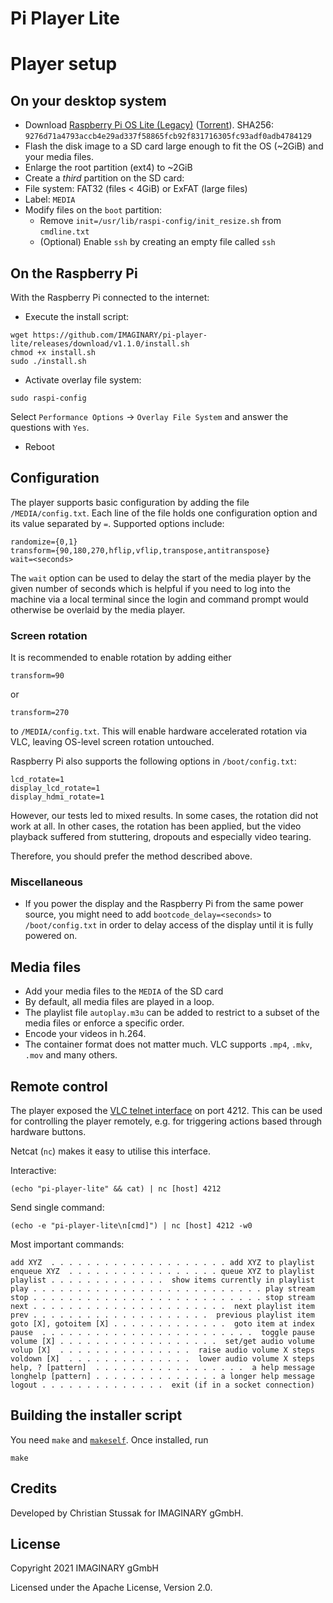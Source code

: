 # Pi Player Lite

# Player setup

## On your desktop system

- Download [Raspberry Pi OS Lite (Legacy)](https://downloads.raspberrypi.org/raspios_oldstable_lite_armhf/images/raspios_oldstable_lite_armhf-2021-12-02/2021-12-02-raspios-buster-armhf-lite.zip) ([Torrent](https://downloads.raspberrypi.org/raspios_oldstable_lite_armhf/images/raspios_oldstable_lite_armhf-2021-12-02/2021-12-02-raspios-buster-armhf-lite.zip.torrent)). SHA256: `9276d71a4793accb4e29ad337f58865fcb92f831716305fc93adf0adb4784129`
- Flash the disk image to a SD card large enough to fit the OS (~2GiB) and your media files.
- Enlarge the root partition (ext4) to ~2GiB
- Create a _third_ partition on the SD card:
- File system: FAT32 (files < 4GiB) or ExFAT (large files)
- Label: `MEDIA`
- Modify files on the `boot` partition:
  - Remove `init=/usr/lib/raspi-config/init_resize.sh` from `cmdline.txt`
  - (Optional) Enable `ssh` by creating an empty file called `ssh`

## On the Raspberry Pi

With the Raspberry Pi connected to the internet:

- Execute the install script:

```
wget https://github.com/IMAGINARY/pi-player-lite/releases/download/v1.1.0/install.sh
chmod +x install.sh
sudo ./install.sh
```

- Activate overlay file system:

```
sudo raspi-config
```

Select `Performance Options` → `Overlay File System` and answer the questions with `Yes`.

- Reboot

## Configuration

The player supports basic configuration by adding the file `/MEDIA/config.txt`.
Each line of the file holds one configuration option and its value separated by `=`.
Supported options include:

```
randomize={0,1}
transform={90,180,270,hflip,vflip,transpose,antitranspose}
wait=<seconds>
```

The `wait` option can be used to delay the start of the media player by the given number of
seconds which is helpful if you need to log into the machine via a local terminal since the login and command prompt would otherwise be overlaid by the media player.

### Screen rotation

It is recommended to enable rotation by adding either

```
transform=90
```

or

```
transform=270
```

to `/MEDIA/config.txt`. This will enable hardware accelerated rotation via VLC,
leaving OS-level screen rotation untouched.

Raspberry Pi also supports the following options in `/boot/config.txt`:

```
lcd_rotate=1
display_lcd_rotate=1
display_hdmi_rotate=1
```

However, our tests led to mixed results. In some cases, the rotation did not work at all.
In other cases, the rotation has been applied, but the video playback suffered
from stuttering, dropouts and especially video tearing.

Therefore, you should prefer the method described above.

### Miscellaneous

- If you power the display and the Raspberry Pi from the same power source, you might need to add `bootcode_delay=<seconds>` to `/boot/config.txt` in order to delay access of the display until it is fully powered on.

## Media files

- Add your media files to the `MEDIA` of the SD card
- By default, all media files are played in a loop.
- The playlist file `autoplay.m3u` can be added to restrict to a subset of the media files or enforce a specific order.
- Encode your videos in h.264.
- The container format does not matter much. VLC supports `.mp4`, `.mkv`, `.mov` and many others.

## Remote control

The player exposed the [VLC telnet interface](https://wiki.videolan.org/Talk:Console/) on port 4212. This can be used for controlling the player remotely, e.g. for triggering actions based through hardware buttons.

Netcat (`nc`) makes it easy to utilise this interface.

Interactive:

```
(echo "pi-player-lite" && cat) | nc [host] 4212
```

Send single command:

```
(echo -e "pi-player-lite\n[cmd]") | nc [host] 4212 -w0
```

Most important commands:

```
add XYZ  . . . . . . . . . . . . . . . . . . . . add XYZ to playlist
enqueue XYZ  . . . . . . . . . . . . . . . . . queue XYZ to playlist
playlist . . . . . . . . . . . . .  show items currently in playlist
play . . . . . . . . . . . . . . . . . . . . . . . . . . play stream
stop . . . . . . . . . . . . . . . . . . . . . . . . . . stop stream
next . . . . . . . . . . . . . . . . . . . . . .  next playlist item
prev . . . . . . . . . . . . . . . . . . . .  previous playlist item
goto [X], gotoitem [X] . . . . . . . . . . . . .  goto item at index
pause  . . . . . . . . . . . . . . . . . . . . . . . .  toggle pause
volume [X] . . . . . . . . . . . . . . . . . .  set/get audio volume
volup [X]  . . . . . . . . . . . . . . .  raise audio volume X steps
voldown [X]  . . . . . . . . . . . . . .  lower audio volume X steps
help, ? [pattern]  . . . . . . . . . . . . . . . . .  a help message
longhelp [pattern] . . . . . . . . . . . . . . a longer help message
logout . . . . . . . . . . . . . .  exit (if in a socket connection)
```

## Building the installer script

You need `make` and [`makeself`](https://makeself.io/). Once installed, run

```
make
```

## Credits

Developed by Christian Stussak for IMAGINARY gGmbH.

## License

Copyright 2021 IMAGINARY gGmbH

Licensed under the Apache License, Version 2.0.
